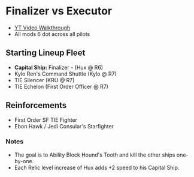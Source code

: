 # Finalizer vs Executor
- [YT Video Walkthrough](https://www.youtube.com/watch?v=MRGtZS_XIuY)
- All mods 6 dot across all pilots

## Starting Lineup Fleet 
- **Capital Ship:** Finalizer - (Hux @ R6)
- Kylo Ren's Command Shuttle (Kylo @ R7)
- TIE Silencer (KRU @ R7)
- TIE Echelon (First Order Officer @ R7)

## Reinforcements
- First Order SF TIE Fighter
- Ebon Hawk / Jedi Consular's Starfighter

### Notes
- The goal is to Ability Block Hound's Tooth and kill the other ships one-by-one.
- Each Relic level increase of Hux adds +2 speed to his Capital Ship.

